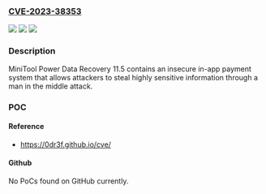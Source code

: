 ### [CVE-2023-38353](https://cve.mitre.org/cgi-bin/cvename.cgi?name=CVE-2023-38353)
![](https://img.shields.io/static/v1?label=Product&message=n%2Fa&color=blue)
![](https://img.shields.io/static/v1?label=Version&message=n%2Fa&color=blue)
![](https://img.shields.io/static/v1?label=Vulnerability&message=n%2Fa&color=brighgreen)

### Description

MiniTool Power Data Recovery 11.5 contains an insecure in-app payment system that allows attackers to steal highly sensitive information through a man in the middle attack.

### POC

#### Reference
- https://0dr3f.github.io/cve/

#### Github
No PoCs found on GitHub currently.

